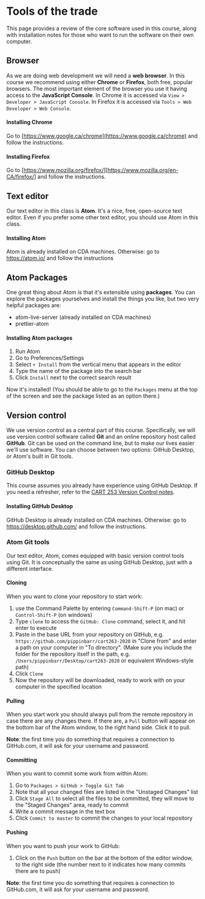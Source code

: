 # Tools of the trade

This page provides a review of the core software used in this course, along with installation notes for those who want to run the software on their own computer.

## Browser

As we are doing web development we will need a __web browser__. In this course we recommend using either
__Chrome__ or __Firefox__, both free, popular browsers. The most important element of the browser you use it having access to the __JavaScript Console__. In Chrome it is accessed via `View > Developer > JavaScript Console`. In Firefox it is accessed via `Tools > Web Developer > Web Console`.

#### Installing Chrome

Go to [https://www.google.ca/chrome](https://www.google.ca/chrome) and follow the instructions.

#### Installing Firefox

Go to [https://www.mozilla.org/firefox/][https://www.mozilla.org/en-CA/firefox/] and follow the instructions.


## Text editor

Our text editor in this class is __Atom__. It's a nice, free, open-source text editor. Even if you prefer some other text editor, you should use Atom in this class.

#### Installing Atom

Atom is already installed on CDA machines. Otherwise: go to https://atom.io/ and follow the instructions

## Atom Packages

One great thing about Atom is that it's extensible using __packages__. You can explore the packages yourselves and install the things you like, but two very helpful packages are:

- atom-live-server (already installed on CDA machines)
- prettier-atom

#### Installing Atom packages

1. Run Atom
1. Go to Preferences/Settings
1. Select `+ Install` from the vertical menu that appears in the editor
1. Type the name of the package into the search bar
1. Click `Install` next to the correct search result

Now it's installed! (You should be able to go to the `Packages` menu at the top of the screen and see the package listed as an option there.)

## Version control

We use version control as a central part of this course. Specifically, we will use version control software called __Git__ and an online repository host called __GitHub__. Git can be used on the command line, but to make our lives easier we'll use software. You can choose between two options: GitHub Desktop, or Atom's built in Git tools.

### GitHub Desktop

This course assumes you already have experience using GitHub Desktop. If you need a refresher, refer to the [CART 253 Version Control notes](https://github.com/pippinbarr/cart253-2019/blob/master/modules/tools-version-control/tools-version-control.md).

#### Installing GitHub Desktop

GitHub Desktop is already installed on CDA machines. Otherwise: go to https://desktop.github.com/ and follow the instructions.

### Atom Git tools

Our text editor, Atom, comes equipped with basic version control tools using Git. It is conceptually the same as using GitHub Desktop, just with a different interface.

#### Cloning

When you want to clone your repository to start work:

1. use the Command Palette by entering `Command-Shift-P` (on mac) or `Control-Shift-P` (on windows)
2. Type `clone` to access the `GitHub: Clone` command, select it, and hit enter to execute
3. Paste in the base URL from your repository on GitHub, e.g. `https://github.com/pippinbarr/cart263-2020` in "Clone from"  and enter a path on your computer in "To directory". (Make sure you include the folder for the repository itself in the path, e.g. `/Users/pippinbarr/Desktop/cart263-2020` or equivalent Windows-style path)
4. Click `Clone`
5. Now the repository will be downloaded, ready to work with on your computer in the specified location

#### Pulling

When you start work you should always pull from the remote repository in case there are any changes there. If there are, a `Pull` button will appear on the bottom bar of the Atom window, to the right hand side. Click it to pull.

__Note__: the first time you do something that requires a connection to GitHub.com, it will ask for your username and password.

#### Committing

When you want to commit some work from within Atom:

1. Go to `Packages > GitHub > Toggle Git Tab`
2. Note that all your changed files are listed in the "Unstaged Changes" list
3. Click `Stage All` to select all the files to be committed, they will move to the "Staged Changes" area, ready to commit
4. Write a commit message in the text box
5. Click `Commit to master` to commit the changes to your local repository

#### Pushing

When you want to push your work to GitHub:

1. Click on the `Push` button on the bar at the bottom of the editor window, to the right side (the number next to it indicates how many commits there are to push)

__Note__: the first time you do something that requires a connection to GitHub.com, it will ask for your username and password.
